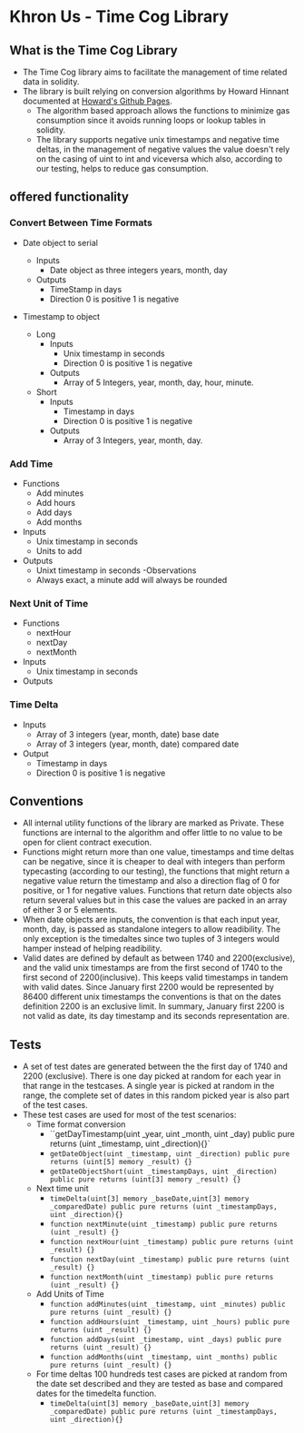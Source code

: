 # Khron Us - Time Cog Library
## What is the Time Cog Library
- The Time Cog library aims to facilitate the management of time related data in solidity. 
- The library is built relying on conversion algorithms by Howard Hinnant documented at [Howard's Github Pages](https://howardhinnant.github.io/date_algorithms.html).
    - The algorithm based approach allows the functions to minimize gas consumption since it avoids running loops or lookup tables in solidity.
    - The library supports negative unix timestamps and negative time deltas, in the management of negative values the value doesn't rely on the casing of uint to int and viceversa which also, according to our testing, helps to reduce gas consumption.

## offered functionality
### Convert Between Time Formats



- Date object to serial
    - Inputs
        - Date object as three integers years, month, day
    - Outputs
        - TimeStamp in days
        - Direction 0 is positive 1 is negative

- Timestamp to object 
    - Long
        - Inputs
            - Unix timestamp in seconds
            - Direction 0 is positive 1 is negative
        - Outputs
            - Array of 5 Integers, year, month, day, hour, minute.
    - Short
        - Inputs 
            - Timestamp in days
            - Direction 0 is positive 1 is negative
        - Outputs
            - Array of 3 Integers, year, month, day.

### Add Time
- Functions
    - Add minutes 
    - Add hours
    - Add days
    - Add months
- Inputs
    - Unix timestamp in seconds 
    - Units to add
- Outputs 
    - Unixt timestamp in seconds
-Observations
    - Always exact, a minute add will always be rounded

### Next Unit of Time
- Functions
    - nextHour
    - nextDay
    - nextMonth
-  Inputs
    - Unix timestamp in seconds 
- Outputs 

### Time Delta
- Inputs
    - Array of 3 integers (year, month, date) base date
    - Array of 3 integers (year, month, date) compared date
- Output 
    - Timestamp in days
    - Direction 0 is positive 1 is negative

## Conventions
- All internal utility functions of the library are marked as Private. These functions are internal to the algorithm and offer little to no value to be open for client contract execution.
- Functions might return more than one value, timestamps and time deltas can be negative, since it is cheaper to deal with integers than perform typecasting (according to our testing), the functions that might return a negative value return the timestamp and also a direction flag of 0 for positive, or 1 for negative values. Functions that return date objects also return several values but in this case the values are packed in an array of either 3 or 5 elements.
- When date objects are inputs, the convention is that each input year, month, day, is passed as standalone integers to allow readibility. The only exception is the timedaltes since two tuples of 3 integers would hamper instead of helping readibility.
- Valid dates are defined by default as between 1740 and 2200(exclusive), and the valid unix timestamps are from the first second of 1740 to the first second of 2200(inclusive). This keeps valid timestamps in tandem with valid dates. Since January first 2200 would be represented by 86400 different unix timestamps the conventions is that on the dates definition 2200 is an exclusive limit. In summary, January first 2200 is not valid as date, its day timestamp and its seconds representation are.

## Tests
- A set of test dates are generated between the the first day of 1740 and 2200 (exclusive). There is one day picked at random for each year in that range in the testcases. A single year is picked at random in the range, the complete set of dates in this random picked year is also part of the test cases.
- These test cases are used for most of the test scenarios:
    - Time format conversion
        - ``getDayTimestamp(uint _year, uint _month, uint _day) public pure returns (uint _timestamp, uint _direction){}`
        - ``getDateObject(uint _timestamp, uint _direction) public pure returns (uint[5] memory _result) {}``
        - ``getDateObjectShort(uint _timestampDays, uint _direction) public pure returns (uint[3] memory _result) {}``
    - Next time unit
        - ``timeDelta(uint[3] memory _baseDate,uint[3] memory _comparedDate) public pure returns (uint _timestampDays, uint _direction){}``
        - ``function nextMinute(uint _timestamp) public pure returns (uint _result) {}``
        - ``function nextHour(uint _timestamp) public pure returns (uint _result) {}``
        - ``function nextDay(uint _timestamp) public pure returns (uint _result) {}``
        - ``function nextMonth(uint _timestamp) public pure returns (uint _result) {}``
    - Add Units of Time
        - ``function addMinutes(uint _timestamp, uint _minutes) public pure returns (uint _result) {}``
        - ``function addHours(uint _timestamp, uint _hours) public pure returns (uint _result) {}``
        - ``function addDays(uint _timestamp, uint _days) public pure returns (uint _result) {}``
        - ``function addMonths(uint _timestamp, uint _months) public pure returns (uint _result) {}``
    - For time deltas 100 hundreds test cases are picked at random from the date set described and they are tested as base and compared dates for the timedelta function.
        - ``timeDelta(uint[3] memory _baseDate,uint[3] memory _comparedDate) public pure returns (uint _timestampDays, uint _direction){}``
